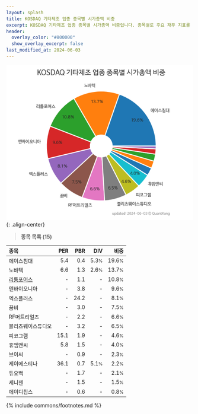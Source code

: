```yaml
---
layout: splash
title: KOSDAQ 기타제조 업종 종목별 시가총액 비중
excerpt: KOSDAQ 기타제조 업종 종목별 시가총액 비중입니다. 종목별로 주요 재무 지표를 함께 표시합니다.
header:
  overlay_color: "#800000"
  show_overlay_excerpt: false
last_modified_at: 2024-06-03
---
```



![KOSDAQ 기타제조 업종 종목별 시가총액 비중](/stats/sector/images/kosdaq_업종_기타제조_종목.png){: .align-center}


> **종목 목록 (15)**<a id="list"></a>

| **종목** | **PER** | **PBR** | **DIV** | **비중** |
| :------- | ------: | ------: | ------: | -------: |
| 에이스침대 | 5.4 | 0.4 | 5.3<small>%</small> | 19.6<small>%</small> |
| 노바텍 | 6.6 | 1.3 | 2.6<small>%</small> | 13.7<small>%</small> |
| [리튬포어스](/073570/) | - | 1.1 | - | 10.8<small>%</small> |
| 엔바이오니아 | - | 3.8 | - | 9.6<small>%</small> |
| 엑스플러스 | - | 24.2 | - | 8.1<small>%</small> |
| 꿈비 | - | 3.0 | - | 7.5<small>%</small> |
| RF머트리얼즈 | - | 2.2 | - | 6.6<small>%</small> |
| 블리츠웨이스튜디오 | - | 3.2 | - | 6.5<small>%</small> |
| 피코그램 | 15.1 | 1.9 | - | 4.6<small>%</small> |
| 휴엠앤씨 | 5.8 | 1.5 | - | 4.0<small>%</small> |
| 브이씨 | - | 0.9 | - | 2.3<small>%</small> |
| 제이에스티나 | 36.1 | 0.7 | 5.1<small>%</small> | 2.2<small>%</small> |
| 듀오백 | - | 1.7 | - | 2.1<small>%</small> |
| 세니젠 | - | 1.5 | - | 1.5<small>%</small> |
| 에이디칩스 | - | 0.6 | - | 0.8<small>%</small> |

{% include commons/footnotes.md %}